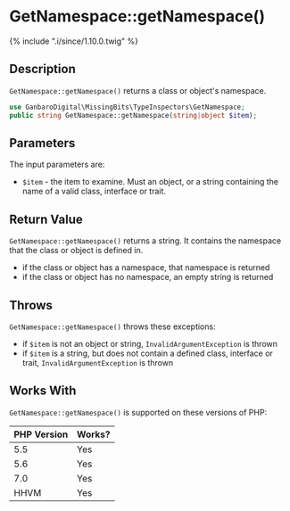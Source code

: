 # GetNamespace::getNamespace()

{% include ".i/since/1.10.0.twig" %}

## Description

`GetNamespace::getNamespace()` returns a class or object's namespace.

```php
use GanbaroDigital\MissingBits\TypeInspectors\GetNamespace;
public string GetNamespace::getNamespace(string|object $item);
```

## Parameters

The input parameters are:

- `$item` - the item to examine. Must an object, or a string containing the name of a valid class, interface or trait.

## Return Value

`GetNamespace::getNamespace()` returns a string. It contains the namespace that the class or object is defined in.

* if the class or object has a namespace, that namespace is returned
* if the class or object has no namespace, an empty string is returned

## Throws

`GetNamespace::getNamespace()` throws these exceptions:

* if `$item` is not an object or string, `InvalidArgumentException` is thrown
* if `$item` is a string, but does not contain a defined class, interface or trait, `InvalidArgumentException` is thrown

## Works With

`GetNamespace::getNamespace()` is supported on these versions of PHP:

PHP Version | Works?
------------|-------
5.5 | Yes
5.6 | Yes
7.0 | Yes
HHVM | Yes
